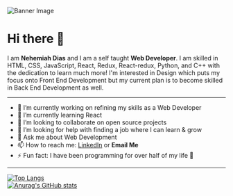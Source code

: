 ![Banner Image](https://github.com/SWELLZ/SWELLZ/blob/main/Banner.png)
# Hi there 👋

I am **Nehemiah Dias** and I am a self taught **Web Developer**. I am skilled in HTML, CSS, JavaScript, React, Redux, React-redux, Python, and C++ with the dedication to learn much more! I'm interested in Design which puts my focus onto Front End Development but my current plan is to become skilled in Back End Development as well.  

---
- 🔭 I’m currently working on refining my skills as a Web Developer
- 🌱 I’m currently learning React
- 👯 I’m looking to collaborate on open source projects
- 🤔 I’m looking for help with finding a job where I can learn & grow
- 💬 Ask me about Web Development
- 📫 How to reach me: [LinkedIn](https://www.linkedin.com/in/nehemiah-dias-2504a61a1/) or **Email Me**
- ⚡ Fun fact: I have been programming for over half of my life 🤯
---
[![Top Langs](https://github-readme-stats.vercel.app/api/top-langs/?username=SWELLZ&theme=react&layout=compact)](https://github.com/SWELLZ/github-readme-stats)  
[![Anurag's GitHub stats](https://github-readme-stats.vercel.app/api?username=SWELLZ&theme=react)](https://github.com/SWELLZ/github-readme-stats)
<!--
**SWELLZ/SWELLZ** is a ✨ _special_ ✨ repository because its `README.md` (this file) appears on your GitHub profile.

Here are some ideas to get you started:

- 🔭 I’m currently working on ...
- 🌱 I’m currently learning ...
- 👯 I’m looking to collaborate on ...
- 🤔 I’m looking for help with ...
- 💬 Ask me about ...
- 📫 How to reach me: ...
- 😄 Pronouns: ...
- ⚡ Fun fact: ...
-->

